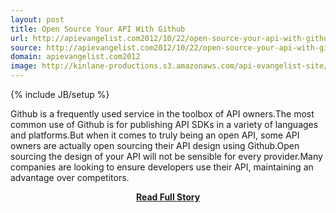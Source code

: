 ```yaml
---
layout: post
title: Open Source Your API With Github
url: http://apievangelist.com2012/10/22/open-source-your-api-with-github/
source: http://apievangelist.com2012/10/22/open-source-your-api-with-github/
domain: apievangelist.com2012
image: http://kinlane-productions.s3.amazonaws.com/api-evangelist-site/blog/github-logo-text-horizontal.png
---
```

{% include JB/setup %}<p>Github is a frequently used service in the toolbox of API owners.The most common use of Github is for publishing API SDKs in a variety of languages and platforms.But when it comes to truly being an open API, some API owners are actually open sourcing their API design using Github.Open sourcing the design of your API will not be sensible for every provider.Many companies are looking to ensure developers use their API, maintaining an advantage over competitors.</p>
<center><p><a href="http://apievangelist.com2012/10/22/open-source-your-api-with-github/" style='padding:25px; font-sze:18px; font-weight: bold;'>Read Full Story</a></p></center>
